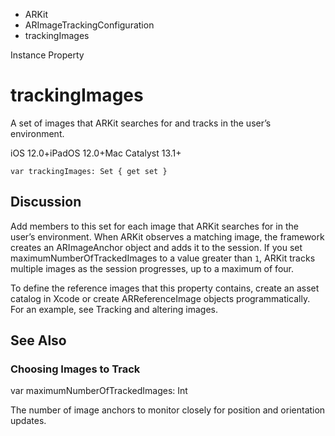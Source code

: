 

- ARKit
- ARImageTrackingConfiguration
-  trackingImages 

Instance Property

# trackingImages

A set of images that ARKit searches for and tracks in the user’s environment.

iOS 12.0+iPadOS 12.0+Mac Catalyst 13.1+

``` source
var trackingImages: Set { get set }
```

## Discussion

Add members to this set for each image that ARKit searches for in the user’s environment. When ARKit observes a matching image, the framework creates an ARImageAnchor object and adds it to the session. If you set maximumNumberOfTrackedImages to a value greater than `1`, ARKit tracks multiple images as the session progresses, up to a maximum of four.

To define the reference images that this property contains, create an asset catalog in Xcode or create ARReferenceImage objects programmatically. For an example, see Tracking and altering images.

## See Also

### Choosing Images to Track

var maximumNumberOfTrackedImages: Int

The number of image anchors to monitor closely for position and orientation updates.

